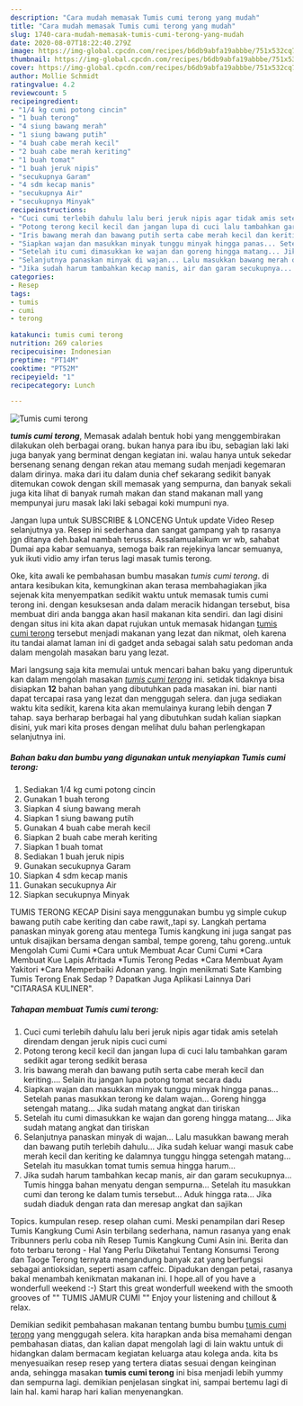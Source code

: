 ```yaml
---
description: "Cara mudah memasak Tumis cumi terong yang mudah"
title: "Cara mudah memasak Tumis cumi terong yang mudah"
slug: 1740-cara-mudah-memasak-tumis-cumi-terong-yang-mudah
date: 2020-08-07T18:22:40.279Z
image: https://img-global.cpcdn.com/recipes/b6db9abfa19abbbe/751x532cq70/tumis-cumi-terong-foto-resep-utama.jpg
thumbnail: https://img-global.cpcdn.com/recipes/b6db9abfa19abbbe/751x532cq70/tumis-cumi-terong-foto-resep-utama.jpg
cover: https://img-global.cpcdn.com/recipes/b6db9abfa19abbbe/751x532cq70/tumis-cumi-terong-foto-resep-utama.jpg
author: Mollie Schmidt
ratingvalue: 4.2
reviewcount: 5
recipeingredient:
- "1/4 kg cumi potong cincin"
- "1 buah terong"
- "4 siung bawang merah"
- "1 siung bawang putih"
- "4 buah cabe merah kecil"
- "2 buah cabe merah keriting"
- "1 buah tomat"
- "1 buah jeruk nipis"
- "secukupnya Garam"
- "4 sdm kecap manis"
- "secukupnya Air"
- "secukupnya Minyak"
recipeinstructions:
- "Cuci cumi terlebih dahulu lalu beri jeruk nipis agar tidak amis setelah direndam dengan jeruk nipis cuci cumi"
- "Potong terong kecil kecil dan jangan lupa di cuci lalu tambahkan garam sedikit agar terong sedikit berasa"
- "Iris bawang merah dan bawang putih serta cabe merah kecil dan keriting.... Selain itu jangan lupa potong tomat secara dadu"
- "Siapkan wajan dan masukkan minyak tunggu minyak hingga panas... Setelah panas masukkan terong ke dalam wajan... Goreng hingga setengah matang... Jika sudah matang angkat dan tiriskan"
- "Setelah itu cumi dimasukkan ke wajan dan goreng hingga matang... Jika sudah matang angkat dan tiriskan"
- "Selanjutnya panaskan minyak di wajan... Lalu masukkan bawang merah dan bawang putih terlebih dahulu... Jika sudah keluar wangi masuk cabe merah kecil dan keriting ke dalamnya tunggu hingga setengah matang... Setelah itu masukkan tomat tumis semua hingga harum..."
- "Jika sudah harum tambahkan kecap manis, air dan garam secukupnya... Tumis hingga bahan menyatu dengan sempurna... Setelah itu masukkan cumi dan terong ke dalam tumis tersebut... Aduk hingga rata... Jika sudah diaduk dengan rata dan meresap angkat dan sajikan"
categories:
- Resep
tags:
- tumis
- cumi
- terong

katakunci: tumis cumi terong 
nutrition: 269 calories
recipecuisine: Indonesian
preptime: "PT14M"
cooktime: "PT52M"
recipeyield: "1"
recipecategory: Lunch

---
```



![Tumis cumi terong](https://img-global.cpcdn.com/recipes/b6db9abfa19abbbe/751x532cq70/tumis-cumi-terong-foto-resep-utama.jpg)

<b><i>tumis cumi terong</i></b>, Memasak adalah bentuk hobi yang menggembirakan dilakukan oleh berbagai orang. bukan hanya para ibu ibu, sebagian laki laki juga banyak yang berminat dengan kegiatan ini. walau hanya untuk sekedar bersenang senang dengan rekan atau memang sudah menjadi kegemaran dalam dirinya. maka dari itu dalam dunia chef sekarang sedikit banyak ditemukan cowok dengan skill memasak yang sempurna, dan banyak sekali juga kita lihat di banyak rumah makan dan stand makanan mall yang mempunyai juru masak laki laki sebagai koki mumpuni nya.

Jangan lupa untuk SUBSCRIBE &amp; LONCENG Untuk update Video Resep selanjutnya ya. Resep ini sederhana dan sangat gampang yah tp rasanya jgn ditanya deh.bakal nambah terusss. Assalamualaikum wr wb, sahabat Dumai apa kabar semuanya, semoga baik ran rejekinya lancar semuanya, yuk ikuti vidio amy irfan terus lagi masak tumis terong.

Oke, kita awali ke pembahasan bumbu masakan <i>tumis cumi terong</i>. di antara kesibukan kita, kemungkinan akan terasa membahagiakan jika sejenak kita menyempatkan sedikit waktu untuk memasak tumis cumi terong ini. dengan kesuksesan anda dalam meracik hidangan tersebut, bisa membuat diri anda bangga akan hasil makanan kita sendiri. dan lagi disini dengan situs ini kita akan dapat rujukan untuk memasak hidangan <u>tumis cumi terong</u> tersebut menjadi makanan yang lezat dan nikmat, oleh karena itu tandai alamat laman ini di gadget anda sebagai salah satu pedoman anda dalam mengolah masakan baru yang lezat.


Mari langsung saja kita memulai untuk mencari bahan baku yang diperuntuk kan dalam mengolah masakan <u><i>tumis cumi terong</i></u> ini. setidak tidaknya bisa disiapkan <b>12</b> bahan bahan yang dibutuhkan pada masakan ini. biar nanti dapat tercapai rasa yang lezat dan menggugah selera. dan juga sediakan waktu kita sedikit, karena kita akan memulainya kurang lebih dengan <b>7</b> tahap. saya berharap berbagai hal yang dibutuhkan sudah kalian siapkan disini, yuk mari kita proses dengan melihat dulu bahan perlengkapan selanjutnya ini.

<!--inarticleads1-->

##### Bahan baku dan bumbu yang digunakan untuk menyiapkan Tumis cumi terong:

1. Sediakan 1/4 kg cumi potong cincin
1. Gunakan 1 buah terong
1. Siapkan 4 siung bawang merah
1. Siapkan 1 siung bawang putih
1. Gunakan 4 buah cabe merah kecil
1. Siapkan 2 buah cabe merah keriting
1. Siapkan 1 buah tomat
1. Sediakan 1 buah jeruk nipis
1. Gunakan secukupnya Garam
1. Siapkan 4 sdm kecap manis
1. Gunakan secukupnya Air
1. Siapkan secukupnya Minyak


TUMIS TERONG KECAP Disini saya menggunakan bumbu yg simple cukup bawang putih cabe keriting dan cabe rawit,,tapi sy. Langkah pertama panaskan minyak goreng atau mentega Tumis kangkung ini juga sangat pas untuk disajikan bersama dengan sambal, tempe goreng, tahu goreng..untuk Mengolah Cumi Cumi *Cara untuk Membuat Acar Cumi Cumi *Cara Membuat Kue Lapis Afritada *Tumis Terong Pedas *Cara Membuat Ayam Yakitori *Cara Memperbaiki Adonan yang. Ingin menikmati Sate Kambing Tumis Terong Enak Sedap ? Dapatkan Juga Aplikasi Lainnya Dari &#34;CITARASA KULINER&#34;. 

<!--inarticleads2-->

##### Tahapan membuat Tumis cumi terong:

1. Cuci cumi terlebih dahulu lalu beri jeruk nipis agar tidak amis setelah direndam dengan jeruk nipis cuci cumi
1. Potong terong kecil kecil dan jangan lupa di cuci lalu tambahkan garam sedikit agar terong sedikit berasa
1. Iris bawang merah dan bawang putih serta cabe merah kecil dan keriting.... Selain itu jangan lupa potong tomat secara dadu
1. Siapkan wajan dan masukkan minyak tunggu minyak hingga panas... Setelah panas masukkan terong ke dalam wajan... Goreng hingga setengah matang... Jika sudah matang angkat dan tiriskan
1. Setelah itu cumi dimasukkan ke wajan dan goreng hingga matang... Jika sudah matang angkat dan tiriskan
1. Selanjutnya panaskan minyak di wajan... Lalu masukkan bawang merah dan bawang putih terlebih dahulu... Jika sudah keluar wangi masuk cabe merah kecil dan keriting ke dalamnya tunggu hingga setengah matang... Setelah itu masukkan tomat tumis semua hingga harum...
1. Jika sudah harum tambahkan kecap manis, air dan garam secukupnya... Tumis hingga bahan menyatu dengan sempurna... Setelah itu masukkan cumi dan terong ke dalam tumis tersebut... Aduk hingga rata... Jika sudah diaduk dengan rata dan meresap angkat dan sajikan


Topics. kumpulan resep. resep olahan cumi. Meski penampilan dari Resep Tumis Kangkung Cumi Asin terbilang sederhana, namun rasanya yang enak Tribunners perlu coba nih Resep Tumis Kangkung Cumi Asin ini. Berita dan foto terbaru terong - Hal Yang Perlu Diketahui Tentang Konsumsi Terong dan Taoge Terong ternyata mengandung banyak zat yang berfungsi sebagai antioksidan, seperti asam caffeic. Dipadukan dengan petai, rasanya bakal menambah kenikmatan makanan ini. I hope.all of you have a wonderfull weekend :-) Start this great wonderfull weekend with the smooth grooves of &#34;&#34; TUMIS JAMUR CUMI &#34;&#34; Enjoy your listening and chillout &amp; relax. 

Demikian sedikit pembahasan makanan tentang bumbu bumbu <u>tumis cumi terong</u> yang menggugah selera. kita harapkan anda bisa memahami dengan pembahasan diatas, dan kalian dapat mengolah lagi di lain waktu untuk di hidangkan dalam bermacam kegiatan keluarga atau kolega anda. kita bs menyesuaikan resep resep yang tertera diatas sesuai dengan keinginan anda, sehingga masakan <b>tumis cumi terong</b> ini bisa menjadi lebih yummy dan sempurna lagi. demikian penjelasan singkat ini, sampai bertemu lagi di lain hal. kami harap hari kalian menyenangkan.
